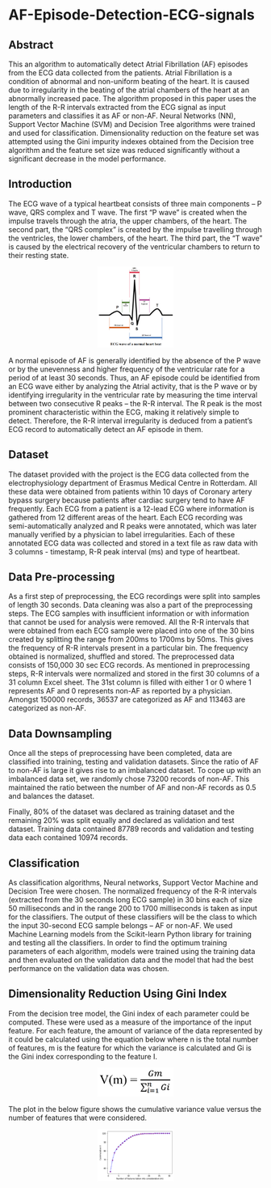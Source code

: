# AF-Episode-Detection-ECG-signals

## Abstract 
This an algorithm to automatically detect Atrial Fibrillation (AF) episodes from the ECG data collected from the patients. Atrial Fibrillation is a condition of abnormal and non-uniform beating of the heart. It is caused due to irregularity in the beating of the atrial chambers of the heart at an abnormally increased pace. The algorithm proposed in this paper uses the length of the R-R intervals extracted from the ECG signal as input parameters and classifies it as AF or non-AF. Neural Networks (NN), Support Vector Machine (SVM) and Decision Tree algorithms were trained and used for classification. Dimensionality reduction on the feature set was attempted using the Gini impurity indexes obtained from the Decision tree algorithm and the feature set size was reduced significantly without a significant decrease in the model performance. 

## Introduction

The ECG wave of a typical heartbeat consists of three main components – P wave, QRS complex and T wave. The first “P wave” is created when the impulse travels through the atria, the upper chambers, of the heart. The second part, the “QRS complex” is created by the impulse travelling through the ventricles, the lower chambers, of the heart. The third part, the “T wave” is caused by the electrical recovery of the ventricular chambers to return to their resting state. 

<p align="center">
<img src="https://github.com/aishwaryamuthuvel/AF-Episode-Detection-ECG-signals/blob/main/ECG.png" width=30% height=30% />
</p>

A normal episode of AF is generally identified by the absence of the P wave or by the unevenness and higher frequency of the ventricular rate for a period of at least 30 seconds. Thus, an AF episode could be identified from an ECG wave either by analyzing the Atrial activity, that is the P wave or by identifying irregularity in the ventricular rate by measuring the time interval between two consecutive R peaks – the R-R interval. The R peak is the most prominent characteristic within the ECG, making it relatively simple to detect. Therefore, the R-R interval irregularity is deduced from a patient’s ECG record to automatically detect an AF episode in them. 

##  Dataset

The dataset provided with the project is the ECG data collected from the electrophysiology department of Erasmus Medical Centre in Rotterdam. All these data were obtained from patients within 10 days of Coronary artery bypass surgery because patients after cardiac surgery tend to have AF frequently. Each ECG from a patient is a 12-lead ECG where information is gathered from 12 different areas of the heart. Each ECG recording was semi-automatically analyzed and R peaks were annotated, which was later manually verified by a physician to label irregularities. Each of these annotated ECG data was collected and stored in a text file as raw data with 3 columns - timestamp, R-R peak interval (ms) and type of heartbeat.

## Data Pre-processing

As a first step of preprocessing, the ECG recordings were split into samples of length 30 seconds. Data cleaning was also a part of the preprocessing steps. The ECG samples with insufficient information or with information that cannot be used for analysis were removed. All the R-R intervals that were obtained from each ECG sample were placed into one of the 30 bins created by splitting the range from 200ms to 1700ms by 50ms. This gives the frequency of R-R intervals present in a particular bin. The frequency obtained is normalized, shuffled and stored. The preprocessed data consists of 150,000 30 sec ECG records. As mentioned in preprocessing steps, R-R intervals were normalized and stored in the first 30 columns of a 31 column Excel sheet. The 31st column is filled with either 1 or 0 where 1 represents AF and 0 represents non-AF as reported by a physician. Amongst 150000 records, 36537 are categorized as AF and 113463 are categorized as non-AF.

## Data Downsampling

Once all the steps of preprocessing have been completed, data are classified into training, testing and validation datasets. Since the ratio of AF to non-AF is large it gives rise to an imbalanced dataset. To cope up with an imbalanced data set, we randomly chose 73200 records of non-AF. This maintained the ratio between the number of AF and non-AF records as 0.5 and balances the dataset.

Finally, 80% of the dataset was declared as training dataset and the remaining 20% was split equally and declared as validation and test dataset. Training data contained 87789 records and validation and testing data each contained 10974 records.

## Classification

As classification algorithms, Neural networks, Support Vector Machine and Decision Tree were chosen. The normalized frequency of the R-R intervals (extracted from the 30 seconds long ECG sample) in 30 bins each of size 50 milliseconds and in the range 200 to 1700 milliseconds is taken as input for the classifiers. The output of these classifiers will be the class to which the input 30-second ECG sample belongs – AF or non-AF. We used Machine Learning models from the Scikit-learn Python library for training and testing all the classifiers. In order to find the optimum training parameters of each algorithm, models were trained using the training data and then evaluated on the validation data and the model that had the best performance on the validation data was chosen.

## Dimensionality Reduction Using Gini Index

From the decision tree model, the Gini index of each parameter could be computed. These were used as a measure of the importance of the input feature. For each feature, the amount of variance of the data represented by it could be calculated using the equation below where n is the total number of features, m is the feature for which the variance is calculated and Gi is the Gini index corresponding to the feature I.

<p align="center">
<img src="https://github.com/aishwaryamuthuvel/AF-Episode-Detection-ECG-signals/blob/main/Gini_formula.png" width=30% height=30% />
</p>

The plot in the below figure shows the cumulative variance value versus the number of features that were considered. 

<p align="center">
<img src="https://github.com/aishwaryamuthuvel/AF-Episode-Detection-ECG-signals/blob/main/Variance.png" width=30% height=30% />
</p>



